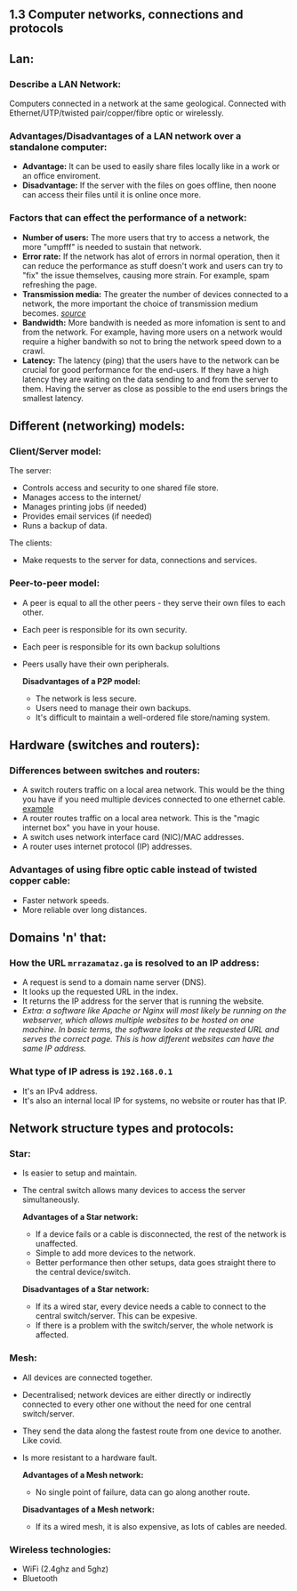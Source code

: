 ## 1.3 Computer networks, connections and protocols

## Lan:  

### Describe a LAN Network:
Computers connected in a network at the same geological. Connected with Ethernet/UTP/twisted pair/copper/fibre optic or wirelessly.

### Advantages/Disadvantages of a LAN network over a standalone computer:
* **Advantage:** It can be used to easily share files locally like in a work or an office enviroment.
* **Disadvantage:** If the server with the files on goes offline, then noone can access their files until it is online once more.

### Factors that can effect the performance of a network:
* **Number of users:** The more users that try to access a network, the more "umpfff" is needed to sustain that network.
* **Error rate:** If the network has alot of errors in normal operation, then it can reduce the performance as stuff doesn't work and users can try to "fix" the issue themselves, causing more strain. For example, spam refreshing the page.
* **Transmission media:** The greater the number of devices connected to a network, the more important the choice of transmission medium becomes. *[source](https://www.bbc.co.uk/bitesize/guides/zvspfcw/revision/8)*
* **Bandwidth:** More bandwith is needed as more infomation is sent to and from the network. For example, having more users on a network would require a higher bandwith so not to bring the network speed down to a crawl.
* **Latency:** The latency (ping) that the users have to the network can be crucial for good performance for the end-users. If they have a high latency they are waiting on the data sending to and from the server to them. Having the server as close as possible to the end users brings the smallest latency.

## Different (networking) models:

### Client/Server model:
The server:
 * Controls access and security to one shared file store.
 * Manages access to the internet/
 * Manages printing jobs (if needed)
 * Provides email services (if needed)
 * Runs a backup of data.  

The clients:
 * Make requests to the server for data, connections and services.

### Peer-to-peer model:
* A peer is equal to all the other peers - they serve their own files to each other.
* Each peer is responsible for its own security.
* Each peer is responsible for its own backup solultions
* Peers usally have their own peripherals.
    
    __Disadvantages of a P2P model:__

    * The network is less secure.
    * Users need to manage their own backups.
    * It's difficult to maintain a well-ordered file store/naming system.


## Hardware (switches and routers):

### Differences between switches and routers:

* A switch routers traffic on a local area network. This would be the thing you have if you need multiple devices connected to one ethernet cable. [example](http://cdn.mrrazamataz.ga/data/mynetworkswitch.jpg)
* A router routes traffic on a local area network. This is the "magic internet box" you have in your house.
* A switch uses network interface card (NIC)/MAC addresses.
* A router uses internet protocol (IP) addresses.

### Advantages of using fibre optic cable instead of twisted copper cable:

* Faster network speeds.  
* More reliable over long distances.  

## Domains 'n' that:

### How the URL `mrrazamataz.ga` is resolved to an IP address:

* A request is send to a domain name server (DNS).  
* It looks up the requested URL in the index.  
* It returns the IP address for the server that is running the website.   
* *Extra: a software like Apache or Nginx will most likely be running on the webserver, which allows multiple websites to be hosted on one machine. In basic terms, the software looks at the requested URL and serves the correct page. This is how different websites can have the same IP address.*  

### What type of IP adress is `192.168.0.1`
* It's an IPv4 address.  
* It's also an internal local IP for systems, no website or router has that IP.  


## Network structure types and protocols:

### Star:

* Is easier to setup and maintain.
* The central switch allows many devices to access the server simultaneously.
    
    __Advantages of a Star network:__

    * If a device fails or a cable is disconnected, the rest of the network is unaffected.
    * Simple to add more devices to the network.
    * Better performance then other setups, data goes straight there to the central device/switch.


    __Disadvantages of a Star network:__

    * If its a wired star, every device needs a cable to connect to the central switch/server. This can be expesive.
    * If there is a problem with the switch/server, the whole network is affected.



### Mesh:
* All devices are connected together.
* Decentralised; network devices are either directly or indirectly connected to every other one without the need for one central switch/server.
* They send the data along the fastest route from one device to another. Like covid.
* Is more resistant to a hardware fault.
    
    __Advantages of a Mesh network:__

    * No single point of failure, data can go along another route.


    __Disadvantages of a Mesh network:__

    * If its a wired mesh, it is also expensive, as lots of cables are needed.

### Wireless technologies:

* WiFi (2.4ghz and 5ghz)
* Bluetooth

### 